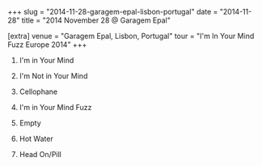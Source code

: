 +++
slug = "2014-11-28-garagem-epal-lisbon-portugal"
date = "2014-11-28"
title = "2014 November 28 @ Garagem Epal"

[extra]
venue = "Garagem Epal, Lisbon, Portugal"
tour = "I'm In Your Mind Fuzz Europe 2014"
+++


 1. I'm in Your Mind

 2. I'm Not in Your Mind

 3. Cellophane

 4. I'm in Your Mind Fuzz

 5. Empty

 6. Hot Water

 7. Head On/Pill


